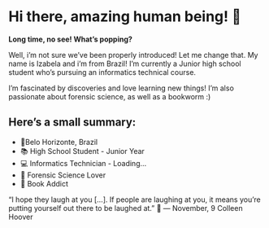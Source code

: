 # Hi there, amazing human being! 👋
**Long time, no see! What’s popping?**

Well, i’m not sure we’ve been properly introduced! Let me change that. My name is Izabela and i’m from Brazil! I’m currently a Junior high school student who’s pursuing an informatics technical course. 

I’m fascinated by discoveries and love learning new things! I’m also passionate about forensic science, as well as a bookworm :)

## Here’s a small summary:

* 📍Belo Horizonte, Brazil
*  📚 High School Student - Junior Year
*  💻 Informatics Technician - Loading…
*  🔎 Forensic Science Lover
*  📖 Book Addict 

“I hope they laugh at you […]. If people are laughing at you, it means you’re putting yourself out there to be laughed at.” 💖
— November, 9 Colleen Hoover
